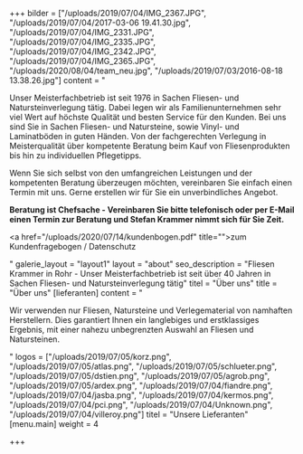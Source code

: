 +++
bilder = ["/uploads/2019/07/04/IMG_2367.JPG", "/uploads/2019/07/04/2017-03-06 19.41.30.jpg", "/uploads/2019/07/04/IMG_2331.JPG", "/uploads/2019/07/04/IMG_2335.JPG", "/uploads/2019/07/04/IMG_2342.JPG", "/uploads/2019/07/04/IMG_2365.JPG", "/uploads/2020/08/04/team_neu.jpg", "/uploads/2019/07/03/2016-08-18 13.38.26.jpg"]
content = "<p>Unser Meisterfachbetrieb ist seit 1976 in Sachen Fliesen- und Natursteinverlegung tätig. Dabei legen wir als Familienunternehmen sehr viel Wert auf höchste Qualität und besten Service für den Kunden. Bei uns sind Sie in Sachen Fliesen- und Natursteine, sowie Vinyl- und Laminatböden in guten Händen. Von der fachgerechten Verlegung in Meisterqualität über kompetente Beratung beim Kauf von Fliesenprodukten bis hin zu individuellen Pflegetipps.</p><p>Wenn Sie sich selbst von den umfangreichen Leistungen und der kompetenten Beratung überzeugen möchten, vereinbaren Sie einfach einen Termin mit uns. Gerne erstellen wir für Sie ein unverbindliches Angebot.</p><p><strong>Beratung ist Chefsache - Vereinbaren Sie bitte telefonisch oder per E-Mail einen Termin zur Beratung und Stefan Krammer nimmt sich für Sie Zeit.</strong></p><p><a href=\"/uploads/2020/07/14/kundenbogen.pdf\" title=\"\">zum Kundenfragebogen / Datenschutz</a></p><p></p>"
galerie_layout = "layout1"
layout = "about"
seo_description = "Fliesen Krammer in Rohr - Unser Meisterfachbetrieb ist seit über 40 Jahren in Sachen Fliesen- und Natursteinverlegung tätig"
titel = "Über uns"
title = "Über uns"
[lieferanten]
content = "<p>Wir verwenden nur Fliesen, Natursteine und Verlegematerial von namhaften Herstellern. Dies garantiert Ihnen ein langlebiges und erstklassiges Ergebnis, mit einer nahezu unbegrenzten Auswahl an Fliesen und Natursteinen.</p>"
logos = ["/uploads/2019/07/05/korz.png", "/uploads/2019/07/05/atlas.png", "/uploads/2019/07/05/schlueter.png", "/uploads/2019/07/05/dstien.png", "/uploads/2019/07/05/agrob.png", "/uploads/2019/07/05/ardex.png", "/uploads/2019/07/04/fiandre.png", "/uploads/2019/07/04/jasba.png", "/uploads/2019/07/04/kermos.png", "/uploads/2019/07/04/pci.png", "/uploads/2019/07/04/Unknown.png", "/uploads/2019/07/04/villeroy.png"]
titel = "Unsere Lieferanten"
[menu.main]
weight = 4

+++
